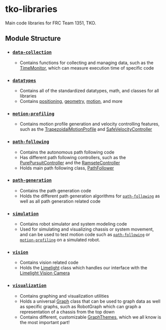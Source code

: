 
# tko-libraries
Main code libraries for FRC Team 1351, TKO.
 
## Module Structure
 - ### [```data-collection```](https://github.com/MittyRobotics/tko-libraries/tree/master/data-collection/src/main/java/com/github/mittyrobotics/datacollection)
	 - Contains functions for collecting and managing data, such as the [TimeMonitor](https://github.com/MittyRobotics/tko-libraries), which can measure execution time of specific code
 -  ### [```datatypes```](https://github.com/MittyRobotics/tko-libraries/tree/master/datatypes/src/main/java/com/github/mittyrobotics/datatypes)
	 - Contains all of the standardized datatypes, math, and classes for all libraries
	 - Contains [positioning](https://github.com/MittyRobotics/tko-libraries/tree/master/datatypes/src/main/java/com/github/mittyrobotics/datatypes/positioning), [geometry](https://github.com/MittyRobotics/tko-libraries/tree/master/datatypes/src/main/java/com/github/mittyrobotics/datatypes/geometry), [motion](https://github.com/MittyRobotics/tko-libraries/tree/master/datatypes/src/main/java/com/github/mittyrobotics/datatypes/motion), and more
 -  ### [```motion-profiling```](https://github.com/MittyRobotics/tko-libraries/tree/master/motion-profiling/src/main/java/com/github/mittyrobotics/motionprofile)
	 - Contains motion profile generation and velocity controlling features, such as the [TrapezoidalMotionProfile](https://github.com/MittyRobotics/tko-libraries/blob/master/motion-profiling/src/main/java/com/github/mittyrobotics/motionprofile/TrapezoidalMotionProfile.java) and [SafeVelocityController](https://github.com/MittyRobotics/tko-libraries/blob/master/motion-profiling/src/main/java/com/github/mittyrobotics/motionprofile/SafeVelocityController.java)
 -  ### [```path-following```](https://github.com/MittyRobotics/tko-libraries/tree/master/path-following/src/main/java/com/github/mittyrobotics/path/following)
	 - Contains the autonomous path following code
	 - Has different path following controllers, such as the [PurePursuitController](https://github.com/MittyRobotics/tko-libraries/blob/master/path-following/src/main/java/com/github/mittyrobotics/path/following/controllers/PurePursuitController.java) and the [RamseteController](https://github.com/MittyRobotics/tko-libraries/blob/master/path-following/src/main/java/com/github/mittyrobotics/path/following/controllers/RamseteController.java)
	 - Holds main path following class, [PathFollower](https://github.com/MittyRobotics/tko-libraries/blob/master/path-following/src/main/java/com/github/mittyrobotics/path/following/PathFollower.java)
 -  ### [```path-generation```](https://github.com/MittyRobotics/tko-libraries/tree/master/path-generation/src/main/java/com/github/mittyrobotics/path/generation)
	 - Contains the path generation code
	 - Holds the different path generation algorithms for [```path-following```](https://github.com/MittyRobotics/tko-libraries/tree/master/path-following/src/main/java/com/github/mittyrobotics/path/following) as well as all path generation related code
 -  ### [```simulation```](https://github.com/MittyRobotics/tko-libraries/tree/master/simulation/src/main/java/com/github/mittyrobotics/simulation)
	 - Contains robot simulator and system modeling code
	 - Used for simulating and visualizing chassis or system movement, and can be used to test motion code such as [```path-following```](https://github.com/MittyRobotics/tko-libraries/tree/master/path-following/src/main/java/com/github/mittyrobotics/path/following) or [```motion-profiling```](https://github.com/MittyRobotics/tko-libraries/tree/master/motion-profiling/src/main/java/com/github/mittyrobotics/motionprofile) on a simulated robot.
 -  ### [```vision```](https://github.com/MittyRobotics/tko-libraries/tree/master/vision/src/main/java/com/github/mittyrobotics/vision)
	 - Contains vision related code
	 - Holds the [Limelight](https://github.com/MittyRobotics/tko-libraries/blob/master/vision/src/main/java/com/github/mittyrobotics/vision/Limelight.java) class which handles our interface with the [Limelight Vision Camera](https://limelightvision.io/)
 -  ### [```visualization```](https://github.com/MittyRobotics/tko-libraries/tree/master/visualization/src/main/java/com/github/mittyrobotics/visualization)
	 - Contains graphing and visualization utilities
	 - Holds a universal [Graph](https://github.com/MittyRobotics/tko-libraries/blob/master/visualization/src/main/java/com/github/mittyrobotics/visualization/graphs/Graph.java) class that can be used to graph data as well as specific graphs, such as RobotGraph which can graph a representation of a chassis from the top down
	 - Contains different, customizable [GraphThemes](https://github.com/MittyRobotics/tko-libraries/tree/master/visualization/src/main/java/com/github/mittyrobotics/visualization/themes), which we all know is the most important part!
